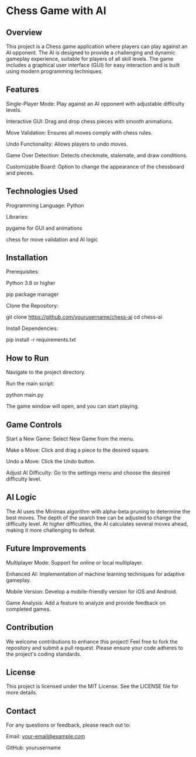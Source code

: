 # Chess Game with AI

## Overview

This project is a Chess game application where players can play against an AI opponent. The AI is designed to provide a challenging and dynamic gameplay experience, suitable for players of all skill levels. The game includes a graphical user interface (GUI) for easy interaction and is built using modern programming techniques.

## Features

Single-Player Mode: Play against an AI opponent with adjustable difficulty levels.

Interactive GUI: Drag and drop chess pieces with smooth animations.

Move Validation: Ensures all moves comply with chess rules.

Undo Functionality: Allows players to undo moves.

Game Over Detection: Detects checkmate, stalemate, and draw conditions.

Customizable Board: Option to change the appearance of the chessboard and pieces.

## Technologies Used

Programming Language: Python

Libraries:

pygame for GUI and animations

chess for move validation and AI logic

## Installation

Prerequisites:

Python 3.8 or higher

pip package manager

Clone the Repository:

git clone https://github.com/yourusername/chess-ai
cd chess-ai

Install Dependencies:

pip install -r requirements.txt

## How to Run

Navigate to the project directory.

Run the main script:

python main.py

The game window will open, and you can start playing.

## Game Controls

Start a New Game: Select New Game from the menu.

Make a Move: Click and drag a piece to the desired square.

Undo a Move: Click the Undo button.

Adjust AI Difficulty: Go to the settings menu and choose the desired difficulty level.

## AI Logic

The AI uses the Minimax algorithm with alpha-beta pruning to determine the best moves. The depth of the search tree can be adjusted to change the difficulty level. At higher difficulties, the AI calculates several moves ahead, making it more challenging to defeat.

## Future Improvements

Multiplayer Mode: Support for online or local multiplayer.

Enhanced AI: Implementation of machine learning techniques for adaptive gameplay.

Mobile Version: Develop a mobile-friendly version for iOS and Android.

Game Analysis: Add a feature to analyze and provide feedback on completed games.

## Contribution

We welcome contributions to enhance this project! Feel free to fork the repository and submit a pull request. Please ensure your code adheres to the project's coding standards.

## License

This project is licensed under the MIT License. See the LICENSE file for more details.

## Contact

For any questions or feedback, please reach out to:

Email: your-email@example.com

GitHub: yourusername


